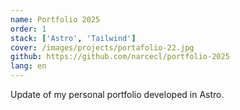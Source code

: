 ```yaml
---
name: Portfolio 2025
order: 1
stack: ['Astro', 'Tailwind']
cover: /images/projects/portafolio-22.jpg
github: https://github.com/narcecl/portfolio-2025
lang: en
---
```


Update of my personal portfolio developed in Astro.
